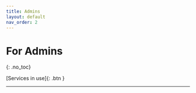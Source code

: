 ```yaml
---
title: Admins
layout: default
nav_order: 2
---
```


# For Admins
{: .no_toc}

<span class="fs-6">
[Services in use]{: .btn }
</span>

----

[Services in use]: /admins/services